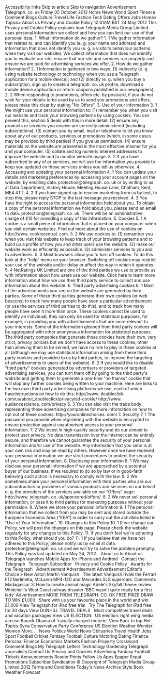 Accessibility links Skip to article Skip to navigation Advertisement Telegraph. co. uk Friday 05 October 2012 Home News World Sport Finance Comment Blogs Culture Travel Life Fashion Tech Dating Offers Jobs Home» Topics» About us Privacy and Cookie Policy 12:01AM BST 24 May 2012 This Privacy and Cookie Policy explains how Telegraph Media Group Limited uses personal information we collect and how you can limit our use of that personal data. 1. What information do we gather? 1. 1 We gather information that relates to, and can identify you (e. g. your name and address) and information that does not identify you (e. g. a visitor’s behaviour patterns when they visit our website). We collect information that does not identify you to evaluate our site, ensure that our site and services run properly and ensure we are paid for advertising services we offer. 2. How do we gather information? 2. 1 Information is gathered in two ways: (1) indirectly (e. g. using website technology or technology when you use a Telegraph application for a mobile device); and (2) directly (e. g. when you buy a subscription, sign up to create a telegraph. co. uk profile, download a mobile device application or return coupons published in our newspapers). 2. 2 When responding to promotions, offers etc. by postcard, if you do not wish for your details to be used by us to send you promotions and offers, please make this clear by stating "No Offers". 3. Use of your information 3. 1 We might use your personal information to: (1) remember you when you visit our website and track your browsing patterns by using cookies. You can prevent this; section 5 deals with this in more detail. (2) ensure any products or services you receive are correctly administered (including subscriptions). (3) contact you by email, mail or telephone to let you know about any of our products, services or promotions (which, in some cases may be provided by third parties) if you give us permission. (4) ensure materials on the website are presented in the most effective manner for you and your computer. (5) collate and log numeric internet addresses to improve the website and to monitor website usage. 3. 2 If you have subscribed to any of or services, we will use the information you provide to keep you updated on those services unless you tell us otherwise. 4. Accessing and updating your personal information 4. 1 You can update your details and marketing preferences by accessing your account pages on the website, by emailing data. protection@telegraph. co. uk or by writing to us at Data Department, Victory House, Meeting House Lane, Chatham, Kent, ME4 4TT. 4. 2 If you have signed up to receive marketing from us by text, to stop this, please reply STOP to the last message you received. 4. 3 You have the right to access the personal information held about you. To obtain a copy of the personal information we hold about you, please send an email to data. protection@telegraph. co. uk. There will be an administrative charge of £10 for providing a copy of this information. 5. Cookies 5. 1 A cookie is a small piece of information that is placed on your computer when you visit certain websites. Find out more about the use of cookies on http://www. cookiecentral. com. 5. 2 We use cookies to: (1) remember you when you visit this website to keep track of your browsing patterns and to build up a profile of how you and other users use the website. (2) make our website work as efficiently as possible. (3) administer services to you and to advertisers. 5. 3 Most browsers allow you to turn off cookies. To do this look at the “help” menu on your browser. Switching off cookies may restrict your use of the website and/or delay or affect the way in which it operates. 5. 4 NetRatings UK Limited are one of the third parties we use to provide us with information about how users use our website. Click here to learn more information about how we use their third party service to collect and use information about this website. 6. Third party advertising cookies 6. 1 Most of the advertisements you see on the website are generated by third parties. Some of these third parties generate their own cookies (or web beacons) to track how many people have seen a particular advertisement (or use the services of third parties to do this), and to track how many people have seen it more than once. These cookies cannot be used to identify an individual; they can only be used for statistical purposes, for example, in providing you with advertisements that are more relevant to your interests. Some of the information gleaned from third party cookies will be aggregated with other anonymous information for statistical purposes. The third party companies that generate these cookies have their own, very strict, privacy policies but we don't have access to these cookies; other than allowing them to be served, we have no role to play in these cookies at all (although we may use statistical information arising from these third party cookies and provided to us by third parties, to improve the targeting of advertisements to users of the website). 6. 2 If you would like to disable "third party" cookies generated by advertisers or providers of targeted advertising services, you can turn them off by going to the third party's website and getting them to generate a one-time "no thanks" cookie that will stop any further cookies being written to your machine. Here are links to the two main third party advertising platforms we use, each of which haveinstructions on how to do this: http://www. doubleclick. com/us/about\_doubleclick/privacy/ad-cookie/ http://www. audiencescience. com/privacy 6. 3 You can also visit the trade body representing these advertising companies for more information on how to opt out of these cookies: http://youronlinechoices. com/ 7. Security 7. 1 The password you provide when registering with the website is encrypted to ensure protection against unauthorised access to your personal information. 7. 2 We invest in high-quality security and do our utmost to protect user privacy. No data transmission over the Internet can be entirely secure, and therefore we cannot guarantee the security of your personal information and/or use of the website. Any information that you send is at your own risk and may be read by others. However once we have received your personal information we use strict procedures to protect the security of your personal information. 8. Disclosing your information 8. 1 We may disclose your personal information if we are approached by a potential buyer of our business, if we required to do so by law or in good-faith believing such action is necessary to comply with the law. 8. 2 We sometimes share your personal information with third parties who are our subcontractors or providers of various products and services on our behalf e. g. the providers of the services available on our “Offers” page: http://www. telegraph. co. uk/sponsored/offers/. 8. 3 We never sell personal information, or pass it to third parties for marketing purposes without your permission. 9. Where we store your personal information 9. 1 The personal information that we collect from you may be sent and stored outside the European Economic Area ("EEA") in order to carry out the activities listed in “Use of Your Information”. 10. Changes to this Policy 10. 1 If we change our Policy, we will post the changes on this page. Please check the website regularly for any changes to this Policy. 11. If you don't feel we're adhering to this Policy, what should you do? 11. 1 If you believe that we have not adhered to this Policy, please notify us by email at data. protection@telegraph. co. uk and we will try to solve the problem promptly. This Policy was last updated on May 24, 2012.   About us In About us   Telegraph launches Mobile Apps for iPhone and Android   Contact the Telegraph   Telegraph Subscriber   Privacy and Cookie Policy   Awards for the Telegraph   Advertisement Advertisement Advertisement Editor's Choice » New Aston Martin Vanquish   The latest Vanquish rivals the Ferrari F12 Berlinetta, McLaren MP4-12C and Mercedes SLS supercars. Comments Madagascar 3: How to create animal magic Adele's Skyfall theme: review Whitehall's West Coast railway disaster 'BBC wasn't quite ready for a first lady' Advertisement MORE FROM TELEGRAPH. CO. UK FREE PRIZE DRAW TO WIN £1,000   Share with us your favourite place in the world and win £1,000 View Telegraph for iPad free trial   Try The Telegraph for iPad free for 30 days View DUNHILL TRAVEL DEALS   Most competitive travel deals and vacation packages View US ELECTION   US election: right wing media accuse Barack Obama of 'racially charged rhetoric' View Back to top Hot Topics Syria Conservative Party Conference US Election Weather Wonder Women More. . . News Politics World News Obituaries Travel Health Jobs Sport Football Cricket Fantasy Football Culture Motoring Dating Finance Personal Finance Economics Markets Fashion Property Crossword Comment Blogs My Telegraph Letters Technology Gardening Telegraph Journalists Contact Us Privacy and Cookies Advertising Fantasy Football Tickets Announcements Reader Prints Follow Us Apps Epaper Expat Promotions Subscriber Syndication © Copyright of Telegraph Media Group Limited 2012 Terms and Conditions Today's News Archive Style Book Weather Forecast